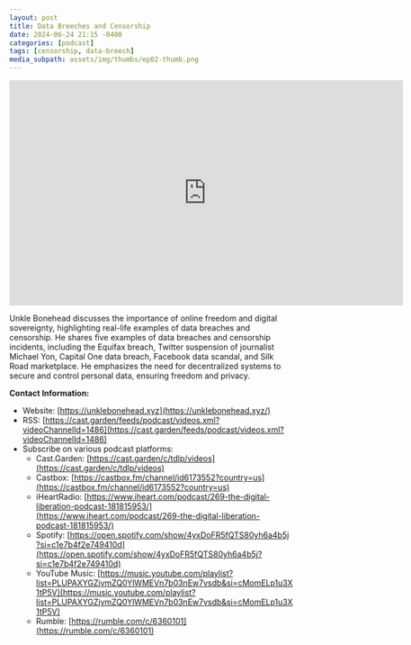 ```yaml
---
layout: post
title: Data Breeches and Censorship
date: 2024-06-24 21:15 -0400
categories: [podcast]
tags: [censorship, data-breech]
media_subpath: assets/img/thumbs/ep02-thumb.png
---
```

<iframe title="TDLP 02 - Data Breaches and Censorship" width="700" height="400" src="https://cast.garden/videos/embed/6cd71ee6-fa5e-4e4f-9ca9-a399224d770f" frameborder="0" allowfullscreen="" sandbox="allow-same-origin allow-scripts allow-popups"></iframe>

Unkle Bonehead discusses the importance of online freedom and digital sovereignty, highlighting real-life examples of data breaches and censorship. He shares five examples of data breaches and censorship incidents, including the Equifax breach, Twitter suspension of journalist Michael Yon, Capital One data breach, Facebook data scandal, and Silk Road marketplace. He emphasizes the need for decentralized systems to secure and control personal data, ensuring freedom and privacy.

**Contact Information:**

- Website: [https://unklebonehead.xyz](https://unklebonehead.xyz/)
- RSS: [https://cast.garden/feeds/podcast/videos.xml?videoChannelId=1486](https://cast.garden/feeds/podcast/videos.xml?videoChannelId=1486)
- Subscribe on various podcast platforms:
  - Cast.Garden: [https://cast.garden/c/tdlp/videos](https://cast.garden/c/tdlp/videos)
  - Castbox: [https://castbox.fm/channel/id6173552?country=us](https://castbox.fm/channel/id6173552?country=us)
  - iHeartRadio: [https://www.iheart.com/podcast/269-the-digital-liberation-podcast-181815953/](https://www.iheart.com/podcast/269-the-digital-liberation-podcast-181815953/)
  - Spotify: [https://open.spotify.com/show/4yxDoFR5fQTS80yh6a4b5j?si=c1e7b4f2e749410d](https://open.spotify.com/show/4yxDoFR5fQTS80yh6a4b5j?si=c1e7b4f2e749410d)
  - YouTube Music: [https://music.youtube.com/playlist?list=PLUPAXYGZjvmZQ0YlWMEVn7b03nEw7vsdb&si=cMomELp1u3X1tP5V](https://music.youtube.com/playlist?list=PLUPAXYGZjvmZQ0YlWMEVn7b03nEw7vsdb&si=cMomELp1u3X1tP5V)
  - Rumble: [https://rumble.com/c/6360101](https://rumble.com/c/6360101)